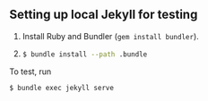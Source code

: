 ## Setting up local Jekyll for testing

1.  Install Ruby and Bundler (`gem install bundler`).

2.  ```bash
    $ bundle install --path .bundle
    ```

To test, run

```bash
$ bundle exec jekyll serve
```
